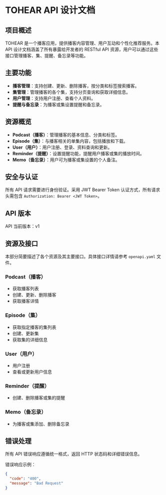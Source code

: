 # TOHEAR API 设计文档

## 项目概述

TOHEAR 是一个播客应用，提供播客内容管理、用户互动和个性化推荐服务。本 API 设计文档涵盖了所有暴露给开发者的 RESTful API 资源，用户可以通过这些接口管理播客、集、提醒、备忘录等功能。

## 主要功能

- **播客管理**：支持创建、更新、删除播客，按分类和标签搜索播客。
- **集管理**：管理播客的各个集，支持分页查询和获取详细信息。
- **用户管理**：支持用户注册、查看个人资料。
- **提醒与备忘录**：为播客或集设置提醒和备忘录。

## 资源概览

- **Podcast（播客）**：管理播客的基本信息、分类和标签。
- **Episode（集）**：与播客相关的单集内容，包括播放和下载。
- **User（用户）**：用户注册、登录、资料查询和更新。
- **Reminder（提醒）**：设置提醒功能，提醒用户播客或集的播放时间。
- **Memo（备忘录）**：用户可为播客或集设置的个人备注。

## 安全与认证

所有 API 请求需要进行身份验证。采用 JWT Bearer Token 认证方式，所有请求头需包含 `Authorization: Bearer <JWT Token>`。

## API 版本

API 当前版本：v1

## 资源及接口

本部分简要描述了各个资源及其主要接口。具体接口详情请参考 `openapi.yaml` 文件。

### Podcast（播客）

- 获取播客列表
- 创建、更新、删除播客
- 获取播客详情

### Episode（集）

- 获取指定播客的集列表
- 创建、更新集
- 获取集的详细信息

### User（用户）

- 用户注册
- 查看或更新用户信息

### Reminder（提醒）

- 创建、删除播客或集的提醒

### Memo（备忘录）

- 为播客或集添加、删除备忘录

## 错误处理

所有 API 错误响应遵循统一格式，返回 HTTP 状态码和详细错误信息。

错误响应示例：

```json
{
  "code": "400",
  "message": "Bad Request"
}
